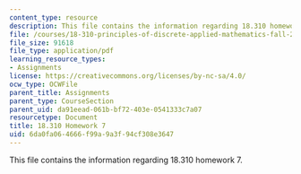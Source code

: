 ```yaml
---
content_type: resource
description: This file contains the information regarding 18.310 homework 7.
file: /courses/18-310-principles-of-discrete-applied-mathematics-fall-2013/6da0fa064666f99a9a3f94cf308e3647_MIT18_310F13_Homework7.pdf
file_size: 91618
file_type: application/pdf
learning_resource_types:
- Assignments
license: https://creativecommons.org/licenses/by-nc-sa/4.0/
ocw_type: OCWFile
parent_title: Assignments
parent_type: CourseSection
parent_uid: da91eead-061b-bf72-403e-0541333c7a07
resourcetype: Document
title: 18.310 Homework 7
uid: 6da0fa06-4666-f99a-9a3f-94cf308e3647
---
```

This file contains the information regarding 18.310 homework 7.